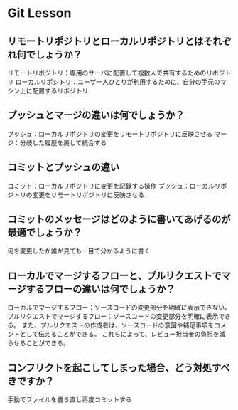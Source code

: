 # Git Lesson

## リモートリポジトリとローカルリポジトリとはそれぞれ何でしょうか？

リモートリポジトリ：専用のサーバに配置して複数人で共有するためのリポジトリ
ローカルリポジトリ：ユーザ一人ひとりが利用するために、自分の手元のマシン上に配置するリポジトリ

## プッシュとマージの違いは何でしょうか？
プッシュ：ローカルリポジトリの変更をリモートリポジトリに反映させる
マージ：分岐した履歴を戻して統合する


## コミットとプッシュの違い
コミット：ローカルリポジトリに変更を記録する操作
プッシュ：ローカルリポジトリの変更をリモートリポジトリに反映させる



## コミットのメッセージはどのように書いてあげるのが最適でしょうか？
何を変更したか誰が見ても一目で分かるように書く


## ローカルでマージするフローと、プルリクエストでマージするフローの違いは何でしょうか？
ローカルでマージするフロー：ソースコードの変更部分を明確に表示できない。
プルリクエストでマージするフロー：ソースコードの変更部分を明確に表示できる。 また、プルリクエストの作成者は、ソースコードの意図や補足事項をコメントとして伝えることができる。 これらによって、レビュー担当者の負担を減らせることができる。


## コンフリクトを起こしてしまった場合、どう対処すべきですか？
手動でファイルを書き直し再度コミットする
